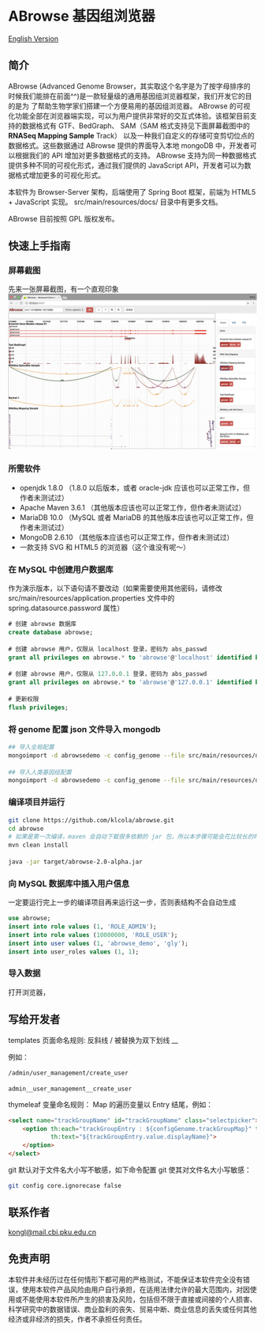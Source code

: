 # ABrowse 基因组浏览器

[English Version](README.en.md)
## 简介

ABrowse (Advanced Genome Browser，其实取这个名字是为了按字母排序的时候我们能排在前面^^)是一款轻量级的通用基因组浏览器框架，我们开发它的目的是为
了帮助生物学家们搭建一个方便易用的基因组浏览器。
ABrowse 的可视化功能全部在浏览器端实现，可以为用户提供非常好的交互式体验。该框架目前支持的数据格式有 GTF、BedGraph、
SAM（SAM 格式支持见下面屏幕截图中的 **RNASeq Mapping Sample** Track） 
以及一种我们自定义的存储可变剪切位点的数据格式。这些数据通过 ABrowse 提供的界面导入本地 mongoDB 中，开发者可以根据我们的 API 增加对更多数据格式的支持。
ABrowse 支持为同一种数据格式提供多种不同的可视化形式，通过我们提供的 JavaScript API，开发者可以为数据格式增加更多的可视化形式。

本软件为 Browser-Server 架构，后端使用了 Spring Boot 框架，前端为 HTML5 + JavaScript 实现。 src/main/resources/docs/ 目录中有更多文档。

ABrowse 目前按照 GPL 版权发布。

## 快速上手指南

### 屏幕截图
先来一张屏幕截图，有一个直观印象
![ABrowse 屏幕截图](screenshot.jpg)

### 所需软件

* openjdk 1.8.0 （1.8.0 以后版本，或者 oracle-jdk 应该也可以正常工作，但作者未测试过）
* Apache Maven 3.6.1 （其他版本应该也可以正常工作，但作者未测试过）
* MariaDB 10.0 （MySQL 或者 MariaDB 的其他版本应该也可以正常工作，但作者未测试过）
* MongoDB 2.6.10 （其他版本应该也可以正常工作，但作者未测试过）
* 一款支持 SVG 和 HTML5 的浏览器（这个谁没有呢～）

### 在 MySQL 中创建用户数据库

作为演示版本，以下语句请不要改动（如果需要使用其他密码，请修改 
src/main/resources/application.properties 文件中的 spring.datasource.password 属性）
```sql
# 创建 abrowse 数据库
create database abrowse;

# 创建 abrowse 用户，仅限从 localhost 登录，密码为 abs_passwd
grant all privileges on abrowse.* to 'abrowse'@'localhost' identified by 'abs_passwd';

# 创建 abrowse 用户，仅限从 127.0.0.1 登录，密码为 abs_passwd
grant all privileges on abrowse.* to 'abrowse'@'127.0.0.1' identified by 'abs_passwd';

# 更新权限
flush privileges;
``` 

### 将 genome 配置 json 文件导入 mongodb
```bash
## 导入全局配置
mongoimport -d abrowsedemo -c config_genome --file src/main/resources/docs/conf/global.abrowse.json --jsonArray

## 导入人类基因组配置
mongoimport -d abrowsedemo -c config_genome --file src/main/resources/docs/conf/human.abrowse.json --jsonArray
```

### 编译项目并运行
```bash
git clone https://github.com/klcola/abrowse.git
cd abrowse
# 如果是第一次编译，maven 会自动下载很多依赖的 jar 包，所以本步骤可能会花比较长的时间
mvn clean install

java -jar target/abrowse-2.0-alpha.jar
```

### 向 MySQL 数据库中插入用户信息
一定要运行完上一步的编译项目再来运行这一步，否则表结构不会自动生成
```sql
use abrowse;
insert into role values (1, 'ROLE_ADMIN');
insert into role values (10000000, 'ROLE_USER');
insert into user values (1, 'abrowse_demo', 'gly');
insert into user_roles values (1, 1);
```

### 导入数据
打开浏览器，

## 写给开发者

templates 页面命名规则: 反斜线 / 被替换为双下划线 __

例如：
```
/admin/user_management/create_user

admin__user_management__create_user
```

thymeleaf 变量命名规则：
Map 的遍历变量以 Entry 结尾，例如：
```html
<select name="trackGroupName" id="trackGroupName" class="selectpicker">
    <option th:each="trackGroupEntry : ${configGenome.trackGroupMap}" th:value="${trackGroupEntry.value.name}"
            th:text="${trackGroupEntry.value.displayName}">
    </option>
</select>
```

git 默认对于文件名大小写不敏感，如下命令配置 git 使其对文件名大小写敏感：
```bash
git config core.ignorecase false
```

## 联系作者
kongl@mail.cbi.pku.edu.cn

## 免责声明
本软件并未经历过在任何情形下都可用的严格测试，不能保证本软件完全没有错误，使用本软件产品风险由用户自行承担，在适用法律允许的最大范围内，对因使用或不能使用本软件所产生的损害及风险，包括但不限于直接或间接的个人损害、科学研究中的数据错误、商业盈利的丧失、贸易中断、商业信息的丢失或任何其他经济或非经济的损失，作者不承担任何责任。
